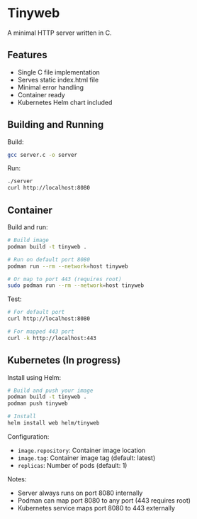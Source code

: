 # Tinyweb

A minimal HTTP server written in C.

## Features
- Single C file implementation
- Serves static index.html file
- Minimal error handling
- Container ready
- Kubernetes Helm chart included

## Building and Running

Build:
```bash
gcc server.c -o server
```

Run:
```bash
./server
curl http://localhost:8080
```

## Container

Build and run:
```bash
# Build image
podman build -t tinyweb .

# Run on default port 8080
podman run --rm --network=host tinyweb

# Or map to port 443 (requires root)
sudo podman run --rm --network=host tinyweb
```

Test:
```bash
# For default port
curl http://localhost:8080

# For mapped 443 port
curl -k http://localhost:443
```

## Kubernetes (In progress)

Install using Helm:
```bash
# Build and push your image
podman build -t tinyweb .
podman push tinyweb

# Install
helm install web helm/tinyweb
```

Configuration:
- `image.repository`: Container image location
- `image.tag`: Container image tag (default: latest)
- `replicas`: Number of pods (default: 1)

Notes:
- Server always runs on port 8080 internally
- Podman can map port 8080 to any port (443 requires root)
- Kubernetes service maps port 8080 to 443 externally
